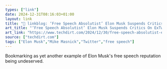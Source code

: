 ```yaml
---
types: ["link"]
date: 2024-12-31T08:16:03+01:00
layout: link
title: "🔗 linkblog: ‘Free Speech Absolutist’ Elon Musk Suspends Critics On ExTwitter, Asks People To Be Nicer'"
art_title: "‘Free Speech Absolutist’ Elon Musk Suspends Critics On ExTwitter, Asks People To Be Nicer"
art_link: "https://www.techdirt.com/2024/12/30/free-speech-absolutist-elon-musk-suspends-critics-on-extwitter-asks-people-to-be-nicer/"
source: ["techdirt.com"]
tags: ["Elon Musk","Mike Masnick","Twitter","free speech"]
---
```

Bookmarking as yet another example of Elon Musk's free speech reputation being undeserved.
